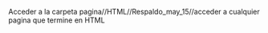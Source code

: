 Acceder a la carpeta pagina//HTML//Respaldo_may_15//acceder a cualquier pagina que termine en HTML 
